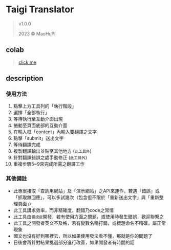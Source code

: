 # Taigi Translator

> v1.0.0
>
> 2023 © MaoHuPi

## colab

> [click me](https://colab.research.google.com/gist/MaoHuPi/6d26f9bfd57239bab4873f5bd39af2a5/taigitranslator.ipynb)

## description

### 使用方法

1. 點擊上方工具列的「執行階段」
2. 選擇「全部執行」
3. 等待執行至互動介面出現
4. 捲動至頁面底部的互動介面
5. 在輸入框「content」內輸入要翻譯之文字
6. 點擊「submit」送出文字
7. 等待翻譯完成
8. 複製翻譯輸出並貼至其他地方 (`此工具外`)
9. 針對翻譯錯誤之處手動修正 (`此工具外`)
10. 重複步驟5~9來完成所需之翻譯工作

### 其他備註

* 此專案接取「查詢用網站」及「演示網站」之API來運作，若遇「錯誤」或「抓取無回應」，可以多試幾次（包含但不限於「重新送出文字」與「重新整理頁面」）
* 此工具講求效率，而非精確度，翻錯乃code之常情
* 此工具由`貓虎皮`開發，若有使用方面之問題，或使用時發生錯誤，歡迎聯繫之
* 此工具之開發者英文不及格，若有變數名稱打錯，或標題命名不精確，屬正常現象
* 國文也沒有好到哪裡去，所以如果使用發法看不懂，那就是你的問題了
* 日後會再針對結果挑選部分進行改善，如果開發者有時間的話
